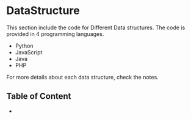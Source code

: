 # DataStructure

This section include the code for Different Data structures. The code is provided in 4 programming languages.
 - Python
 - JavaScript
 - Java
 - PHP

For more details about each data structure, check the notes.


## Table of Content


- [](./)





